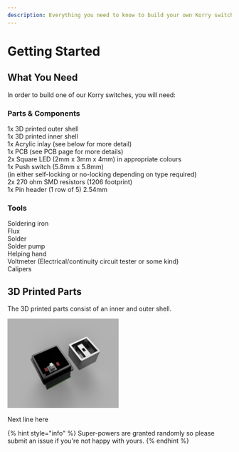 ```yaml
---
description: Everything you need to know to build your own Korry switch!
---
```


# Getting Started

## What You Need

In order to build one of our Korry switches, you will need:

### **Parts & Components**

1x 3D printed outer shell  
1x 3D printed inner shell  
1x Acrylic inlay \(see below for more detail\)  
1x PCB \(see PCB page for more details\)  
2x Square LED \(2mm x 3mm x 4mm\) in appropriate colours  
1x Push switch \(5.8mm x 5.8mm\)   
     \(in either self-locking or no-locking depending on type required\)  
2x 270 ohm SMD resistors \(1206 footprint\)  
1x Pin header \(1 row of 5\) 2.54mm

### **Tools**

Soldering iron  
Flux  
Solder  
Solder pump  
Helping hand  
Voltmeter \(Electrical/continuity circuit tester or some kind\)  
Calipers 

## 3D Printed Parts

The 3D printed parts consist of an inner and outer shell. 

<img src="../.gitbook/assets/4%20%281%29.png" width="250" />

Next line here

{% hint style="info" %}
 Super-powers are granted randomly so please submit an issue if you're not happy with yours.
{% endhint %}



